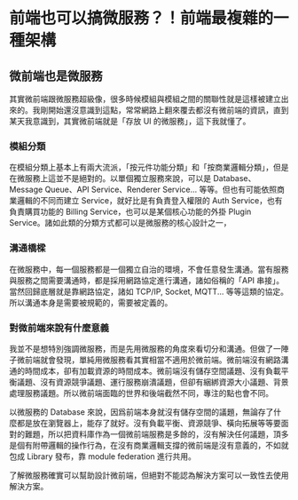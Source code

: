 # 前端也可以搞微服務？！前端最複雜的一種架構

## 微前端也是微服務

其實微前端跟微服務超級像，很多時候模組與模組之間的關聯性就是這樣被建立出來的。我剛開始還沒意識到這點，常常網路上翻來覆去都沒有微前端的資訊，直到某天我意識到，其實微前端就是「存放 UI 的微服務」，這下我就懂了。

### 模組分類

在模組分類上基本上有兩大流派，「按元件功能分類」和「按商業邏輯分類」，但是在微服務上這並不是絕對的。以單個獨立服務來說，可以是 Database、Message Queue、API Service、Renderer Service... 等等。但也有可能依照商業邏輯的不同而建立 Service，就好比是有負責登入權限的 Auth Service，也有負責購買功能的 Billing Service，也可以是某個核心功能的外掛 Plugin Service。諸如此類的分類方式都可以是微服務的核心設計之一，

### 溝通橋樑

在微服務中，每一個服務都是一個獨立自治的環境，不會任意發生溝通。當有服務與服務之間需要溝通時，都是採用網路協定進行溝通，諸如俗稱的「API 串接」。當然回歸底層就是靠網路協定，諸如 TCP/IP, Socket, MQTT... 等等這類的協定。所以溝通本身是需要被規範的，需要被定義的。

### 對微前端來說有什麼意義

我並不是想特別強調微服務，而是先用微服務的角度來看切分和溝通。但做了一陣子微前端就會發現，單純用微服務看其實相當不適用於微前端。微前端沒有網路溝通的時間成本，卻有加載資源的時間成本。微前端沒有儲存空間議題、沒有負載平衡議題、沒有資源競爭議題、運行服務崩潰議題，但卻有綑綁資源大小議題、背景處理服務議題。所以微前端面臨的世界和後端截然不同，專注的點也會不同。

以微服務的 Database 來說，因爲前端本身就沒有儲存空間的議題，無論存了什麼都是放在瀏覽器上，能存了就好。沒有負載平衡、資源競爭、橫向拓展等等要面對的難題，所以把資料庫作為一個微前端服務是多餘的，沒有解決任何議題，頂多是個有附帶邏輯的操作行為，在沒有商業邏輯支撐的微前端是沒有意義的，不如就包成 Library 發布，靠 module federation 進行共用。

了解微服務確實可以幫助設計微前端，但絕對不能認為解決方案可以一致性去使用解決方案。
